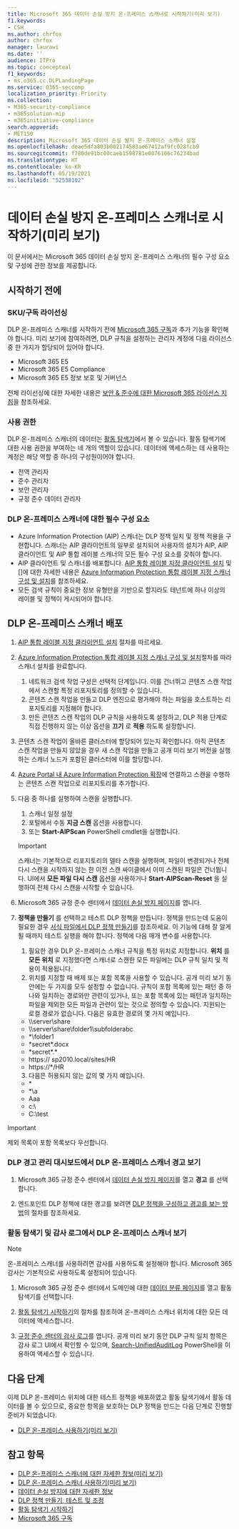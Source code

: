 ```yaml
---
title: Microsoft 365 데이터 손실 방지 온-프레미스 스캐너로 시작하기(미리 보기)
f1.keywords:
- CSH
ms.author: chrfox
author: chrfox
manager: laurawi
ms.date: ''
audience: ITPro
ms.topic: conceptual
f1_keywords:
- ms.o365.cc.DLPLandingPage
ms.service: O365-seccomp
localization_priority: Priority
ms.collection:
- M365-security-compliance
- m365solution-mip
- m365initiative-compliance
search.appverid:
- MET150
description: Microsoft 365 데이터 손실 방지 온-프레미스 스캐너 설정
ms.openlocfilehash: deae5dfa803b002174583ae67412af9fc028fcb9
ms.sourcegitcommit: f780de91bc00caeb1598781e0076106c76234bad
ms.translationtype: HT
ms.contentlocale: ko-KR
ms.lasthandoff: 05/19/2021
ms.locfileid: "52538102"
---
```

# <a name="get-started-with-the-data-loss-prevention-on-premises-scanner-preview"></a>데이터 손실 방지 온-프레미스 스캐너로 시작하기(미리 보기)

이 문서에서는 Microsoft 365 데이터 손실 방지 온-프레미스 스캐너의 필수 구성 요소 및 구성에 관한 정보를 제공합니다.

## <a name="before-you-begin"></a>시작하기 전에

### <a name="skusubscriptions-licensing"></a>SKU/구독 라이선싱

DLP 온-프레미스 스캐너를 시작하기 전에 [Microsoft 365 구독](https://www.microsoft.com/microsoft-365/compare-microsoft-365-enterprise-plans?rtc=1)과 추가 기능을 확인해야 합니다. 미리 보기에 참여하려면, DLP 규칙을 설정하는 관리자 계정에 다음 라이선스 중 한 가지가 할당되어 있어야 합니다.

- Microsoft 365 E5
- Microsoft 365 E5 Compliance
- Microsoft 365 E5 정보 보호 및 거버넌스 


전체 라이선싱에 대한 자세한 내용은 [보안 & 준수에 대한 Microsoft 365 라이선스 지침](/office365/servicedescriptions/microsoft-365-service-descriptions/microsoft-365-tenantlevel-services-licensing-guidance/microsoft-365-security-compliance-licensing-guidance)을 참조하세요.

### <a name="permissions"></a>사용 권한


DLP 온-프레미스 스캐너의 데이터는 [활동 탐색기](data-classification-activity-explorer.md)에서 볼 수 있습니다. 활동 탐색기에 대한 사용 권한을 부여하는 네 개의 역할이 있습니다. 데이터에 액세스하는 데 사용하는 계정은 해당 역할 중 하나의 구성원이어야 합니다.

- 전역 관리자
- 준수 관리자
- 보안 관리자
- 규정 준수 데이터 관리자

### <a name="dlp-on-premises-scanner-prerequisites"></a>DLP 온-프레미스 스캐너에 대한 필수 구성 요소

- Azure Information Protection (AIP) 스캐너는 DLP 정책 일치 및 정책 적용을 구현합니다. 스캐너는 AIP 클라이언트의 일부로 설치되어 사용자의 설치가 AIP, AIP 클라이언트 및 AIP 통합 레이블 스캐너의 모든 필수 구성 요소를 갖춰야 합니다.
- AIP 클라이언트 및 스캐너를 배포합니다. [AIP 통합 레이블 지정 클라이언트 설치](/azure/information-protection/rms-client/install-unifiedlabelingclient-app) 및 []에 대한 자세한 내용은 [Azure Information Protection 통합 레이블 지정 스캐너 구성 및 설치](/azure/information-protection/deploy-aip-scanner-configure-install)를 참조하세요.
- 모든 검색 규칙이 중요한 정보 유형만을 기반으로 할지라도 테넌트에 하나 이상의 레이블 및 정책이 게시되어야 합니다.

## <a name="deploy-the-dlp-on-premises-scanner"></a>DLP 온-프레미스 스캐너 배포

1. [AIP 통합 레이블 지정 클라이언트 설치](/azure/information-protection/rms-client/install-unifiedlabelingclient-app) 절차를 따르세요. 
2. [Azure Information Protection 통합 레이블 지정 스캐너 구성 및 설치](/azure/information-protection/deploy-aip-scanner-configure-install)절차를 따라 스캐너 설치를 완료합니다.
    1. 네트워크 검색 작업 구성은 선택적 단계입니다. 이를 건너뛰고 콘텐츠 스캔 작업에서 스캔할 특정 리포지토리를 정의할 수 있습니다.
    2. 콘텐츠 스캔 작업을 만들고 DLP 엔진으로 평가해야 하는 파일을 호스트하는 리포지토리를 지정해야 합니다.
    3. 만든 콘텐츠 스캔 작업의 DLP 규칙을 사용하도록 설정하고, DLP 적용 단계로 직접 진행하지 않는 이상 옵션을 **끄기** 로 **적용** 하도록 설정합니다.
3. 콘텐츠 스캔 작업이 올바른 클러스터에 할당되어 있는지 확인합니다. 아직 콘텐츠 스캔 작업을 만들지 않았을 경우 새 스캔 작업을 만들고 공개 미리 보기 버전을 실행하는 스캐너 노드가 포함된 클러스터에 이를 할당합니다.

4. [Azure Portal 내 Azure Information Protection 확장](https://portal.azure.com/#blade/Microsoft_Azure_InformationProtection/DataClassGroupEditBlade/scannerProfilesBlade)에 연결하고 스캔을 수행하는 콘텐츠 스캔 작업으로 리포지토리를 추가합니다.

5. 다음 중 하나를 실행하여 스캔을 실행합니다.
    1. 스캐너 일정 설정
    1. 포털에서 수동 **지금 스캔** 옵션을 사용합니다.
    1. 또는 **Start-AIPScan** PowerShell cmdlet을 실행합니다.

   > [!IMPORTANT]
   > 스캐너는 기본적으로 리포지토리의 델타 스캔을 실행하며, 파일이 변경되거나 전체 다시 스캔을 시작하지 않는 한 이전 스캔 싸이클에서 이미 스캔된 파일은 건너뜁니다. UI에서 **모든 파일 다시 스캔** 옵션을 사용하거나 **Start-AIPScan-Reset** 을 실행하여 전체 다시 스캔을 시작할 수 있습니다.

6.  Microsoft 365 규정 준수 센터에서 [데이터 손실 방지 페이지](https://compliance.microsoft.com/datalossprevention?viewid=policies)를 엽니다.

7. **정책을 만들기** 를 선택하고 테스트 DLP 정책을 만듭니다. 정책을 만드는데 도움이 필요한 경우 [서식 파일에서 DLP 정책 만들기](create-a-dlp-policy-from-a-template.md)를 참조하세요. 이 기능에 대해 잘 알게 될 때까지 테스트 실행을 해야 합니다. 정책에 다음 매개 변수를 사용합니다.
    1. 필요한 경우 DLP 온-프레미스 스캐너 규칙을 특정 위치로 지정합니다. **위치** 를 **모든 위치** 로 지정했다면 스캐너로 스캔한 모든 파일에는 DLP 규칙 일치 및 적용이 적용됩니다.
    1. 위치를 지정할 때 배제 또는 포함 목록을 사용할 수 있습니다. 공개 미리 보기 동안에는 두 가지를 모두 설정할 수 없습니다. 규칙이 포함 목록에 있는 패턴 중 하나와 일치하는 경로와만 관련이 있거나, 또는 포함 목록에 있는 패턴과 일치하는 파일을 제외한 모든 파일과 관련이 있는 것으로 정의할 수 있습니다. 지원되는 로컬 경로가 없습니다. 다음은 유효한 경로의 몇 가지 예입니다.
      - \\\server\share
      - \\\server\share\folder1\subfolderabc
      - \*\\folder1
      - \*secret\*.docx
      - \*secret\*.\*
      - https:// sp2010.local/sites/HR
      - https://\*/HR 
    3. 다음은 허용되지 않는 값의 몇 가지 예입니다.
      - \*
      - \*\\a
      - Aaa
      - c:\
      - C:\test

> [!IMPORTANT]
> 제외 목록이 포함 목록보다 우선합니다.

### <a name="viewing-dlp-on-premises-scanner-alerts-in-dlp-alerts-management-dashboard"></a>DLP 경고 관리 대시보드에서 DLP 온-프레미스 스캐너 경고 보기

1. Microsoft 365 규정 준수 센터에서 [데이터 손실 방지 페이지](https://compliance.microsoft.com/datalossprevention?viewid=policies)를 열고 **경고** 를 선택합니다.

2. 엔드포인트 DLP 정책에 대한 경고를 보려면 [DLP 정책을 구성하고 경고를 보는 방법](dlp-configure-view-alerts-policies.md)의 절차를 참조하세요.

### <a name="viewing-dlp-on-premises-scanner-in-activity-explorer-and-audit-log"></a>활동 탐색기 및 감사 로그에서 DLP 온-프레미스 스캐너 보기

> [!NOTE]
> 온-프레미스 스캐너를 사용하려면 감사를 사용하도록 설정해야 합니다. Microsoft 365 감사는 기본적으로 사용하도록 설정되어 있습니다.

1. Microsoft 365 규정 준수 센터에서 도메인에 대한 [데이터 분류 페이지](https://compliance.microsoft.com/dataclassification?viewid=overview)를 열고 활동 탐색기를 선택합니다.

2. [활동 탐색기 시작하기](data-classification-activity-explorer.md)의 절차를 참조하여 온-프레미스 스캐너 위치에 대한 모든 데이터에 액세스합니다.

3. [규정 준수 센터의 감사 로그](https://security.microsoft.com/auditlogsearch)를 엽니다. 공개 미리 보기 동안 DLP 규칙 일치 항목은 감사 로그 UI에서 확인할 수 있으며, [Search-UnifiedAuditLog](/powershell/module/exchange/search-unifiedauditlog?view=exchange-ps) PowerShell을 이용하여 액세스할 수 있습니다. 


## <a name="next-steps"></a>다음 단계
이제 DLP 온-프레미스 위치에 대한 테스트 정책을 배포하였고 활동 탐색기에서 활동 데이터를 볼 수 있으므로, 중요한 항목을 보호하는 DLP 정책을 만드는 다음 단계로 진행할 준비가 되었습니다.

- [DLP 온-프레미스 사용하기(미리 보기)](dlp-on-premises-scanner-use.md)

## <a name="see-also"></a>참고 항목

- [DLP 온-프레미스 스캐너에 대한 자세한 정보(미리 보기)](dlp-on-premises-scanner-learn.md)
- [DLP 온-프레미스 스캐너 사용하기(미리 보기)](dlp-on-premises-scanner-use.md)
- [데이터 손실 방지에 대한 자세한 정보](dlp-learn-about-dlp.md)
- [DLP 정책 만들기, 테스트 및 조정](create-test-tune-dlp-policy.md)
- [활동 탐색기 시작하기](data-classification-activity-explorer.md)
- [Microsoft 365 구독](https://www.microsoft.com/microsoft-365/compare-microsoft-365-enterprise-plans?rtc=1)